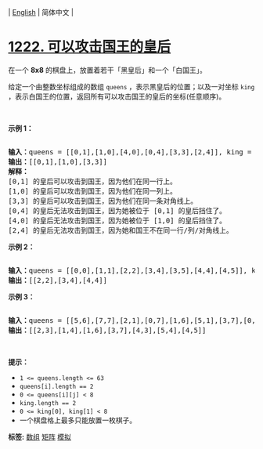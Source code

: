 | [English](README_EN.md) | 简体中文 |

# [1222. 可以攻击国王的皇后](https://leetcode.cn/problems/queens-that-can-attack-the-king)
<p>在一个&nbsp;<strong>8x8</strong>&nbsp;的棋盘上，放置着若干「黑皇后」和一个「白国王」。</p>

<p>给定一个由整数坐标组成的数组&nbsp;<code>queens</code>&nbsp;，表示黑皇后的位置；以及一对坐标&nbsp;<code>king</code> ，表示白国王的位置，返回所有可以攻击国王的皇后的坐标(任意顺序)。</p>

<p>&nbsp;</p>

<p><strong>示例 1：</strong></p>

<p><img alt="" src="https://assets.leetcode-cn.com/aliyun-lc-upload/uploads/2019/10/13/untitled-diagram.jpg" /></p>

<pre>
<strong>输入：</strong>queens = [[0,1],[1,0],[4,0],[0,4],[3,3],[2,4]], king = [0,0]
<strong>输出：</strong>[[0,1],[1,0],[3,3]]
<strong>解释：</strong> 
[0,1] 的皇后可以攻击到国王，因为他们在同一行上。 
[1,0] 的皇后可以攻击到国王，因为他们在同一列上。 
[3,3] 的皇后可以攻击到国王，因为他们在同一条对角线上。 
[0,4] 的皇后无法攻击到国王，因为她被位于 [0,1] 的皇后挡住了。 
[4,0] 的皇后无法攻击到国王，因为她被位于 [1,0] 的皇后挡住了。 
[2,4] 的皇后无法攻击到国王，因为她和国王不在同一行/列/对角线上。
</pre>

<p><strong>示例 2：</strong></p>

<p><strong><img alt="" src="https://assets.leetcode-cn.com/aliyun-lc-upload/uploads/2019/10/13/untitled-diagram-1.jpg" /></strong></p>

<pre>
<strong>输入：</strong>queens = [[0,0],[1,1],[2,2],[3,4],[3,5],[4,4],[4,5]], king = [3,3]
<strong>输出：</strong>[[2,2],[3,4],[4,4]]
</pre>

<p><strong>示例 3：</strong></p>

<p><strong><img alt="" src="https://assets.leetcode-cn.com/aliyun-lc-upload/uploads/2019/10/13/untitled-diagram-2.jpg" /></strong></p>

<pre>
<strong>输入：</strong>queens = [[5,6],[7,7],[2,1],[0,7],[1,6],[5,1],[3,7],[0,3],[4,0],[1,2],[6,3],[5,0],[0,4],[2,2],[1,1],[6,4],[5,4],[0,0],[2,6],[4,5],[5,2],[1,4],[7,5],[2,3],[0,5],[4,2],[1,0],[2,7],[0,1],[4,6],[6,1],[0,6],[4,3],[1,7]], king = [3,4]
<strong>输出：</strong>[[2,3],[1,4],[1,6],[3,7],[4,3],[5,4],[4,5]]
</pre>

<p>&nbsp;</p>

<p><strong>提示：</strong></p>

<ul>
	<li><code>1 &lt;= queens.length&nbsp;&lt;= 63</code></li>
	<li><code>queens[i].length == 2</code></li>
	<li><code>0 &lt;= queens[i][j] &lt;&nbsp;8</code></li>
	<li><code>king.length == 2</code></li>
	<li><code>0 &lt;= king[0], king[1] &lt; 8</code></li>
	<li>一个棋盘格上最多只能放置一枚棋子。</li>
</ul>

**标签:**  [数组](https://leetcode.cn/tag/array) [矩阵](https://leetcode.cn/tag/matrix) [模拟](https://leetcode.cn/tag/simulation) 